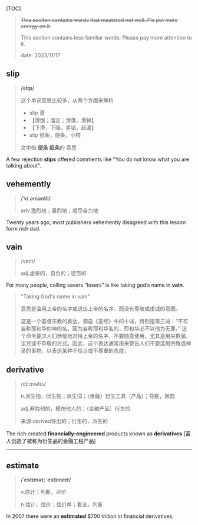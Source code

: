 [TOC]

> ~~This seciton contains words that mastered not well. Pls put more energy on it.~~
>
> This section contains less familiar words. Please pay more attention to it.
>
> date: 2023/11/17

## slip

>**/slɪp/**
>
>这个单词意思比较多，从两个方面来解析
>
>- slip 滑
>- 【滑倒；溜走；滑落，滑掉】
>- 【下滑，下降，差错，疏漏】
>- slip 纸条，便条，小枝
>
>文中指 **便条 纸条**的 意思

A few rejection **slips** offered comments like "You do not know what you are talking about".

## vehemently

> **/ˈviːəməntli/**
>
> adv.激烈地；暴烈地；竭尽全力地

Twenty years ago, most publishers vehemently disagreed with this lesson form rich dad.

## vain

> /veɪn/
>
> adj.虚荣的，自负的；徒劳的

For many people, calling savers “losers” is like taking god’s name in **vain**.

> "Taking God's name in vain" 
>
> 意思是滥用上帝的名字或说出上帝的名字，而没有尊敬或虔诚的意图。
>
> 这是一个基督宗教的表达，源自《圣经》中的十诫，特别是第三诫：“不可妄称耶和华你神的名，因为妄称耶和华名的，耶和华必不以他为无罪。” 这个命令要求人们恭敬地对待上帝的名字，不要随意使用，尤其是用来欺骗、诅咒或不恭敬的方式。因此，这个表达通常用来警告人们不要滥用宗教或神圣的事物，以表达某种不恰当或不尊重的态度。

## derivative

> /dɪˈrɪvətɪv/
>
> n.派生物，衍生物；派生词；（金融）衍生工具（产品）；导数，微商
>
> adj.非独创的，模仿他人的；（金融产品）衍生的
>
> 来源:derived导出的；衍生的，派生的

The rich created **financially-engineered** products known as **derivatives** [富人创造了被称为衍生品的金融工程产品]

---

## estimate

> **/ˈestɪmət; ˈestɪmeɪt/**
>
> v.估计；判断，评价
>
> n.估计，估价；估价单；看法，判断

In 2007 there were an **estimated** $700 trillion in financial derivatives.